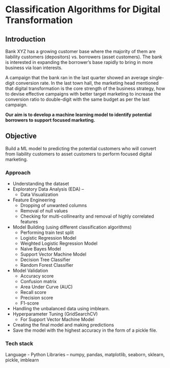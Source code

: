 # Classification Algorithms for Digital Transformation

## Introduction 

Bank XYZ has a growing customer base where the majority of them are liability customers (depositors) vs. borrowers (asset customers). The bank is interested in expanding the borrower’s base rapidly to bring in more business via loan interests.

A campaign that the bank ran in the last quarter showed an average single-digit conversion rate. In the last town hall, the marketing head mentioned that digital transformation is the core strength of the business strategy, how to devise effective campaigns with better target marketing to increase the conversion ratio to double-digit with the same budget as per the last campaign.

**Our aim is to develop a machine learning model to identify potential borrowers to support focused marketing.**

## Objective 

Build a ML model to predicting the potential customers who will convert from liability customers to asset customers to perform focused digital marketing.

### Approach

- Understanding the dataset
- Exploratory Data Analysis (EDA) –
  - Data Visualization
- Feature Engineering
  - Dropping of unwanted columns
  - Removal of null values
  - Checking for multi-collinearity and removal of highly correlated features
- Model Building (using different classification algorithms)
  - Performing train test split
  - Logistic Regression Model
  - Weighted Logistic Regression Model
  - Naive Bayes Model
  - Support Vector Machine Model
  - Decision Tree Classifier
  - Random Forest Classifier
- Model Validation
  - Accuracy score
  - Confusion matrix
  - Area Under Curve (AUC)
  - Recall score
  - Precision score
  - F1-score
- Handling the unbalanced data using imblearn.
- Hyperparameter Tuning (GridSearchCV)
  - For Support Vector Machine Model
- Creating the final model and making predictions
- Save the model with the highest accuracy in the form of a pickle file.


### Tech stack

Language - Python
Libraries – numpy, pandas, matplotlib, seaborn, sklearn, pickle, imblearn

